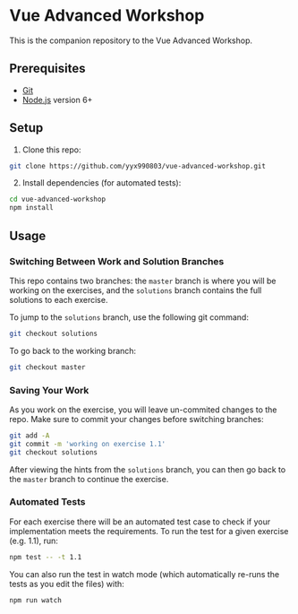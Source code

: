 # Vue Advanced Workshop

This is the companion repository to the Vue Advanced Workshop.

## Prerequisites

- [Git](https://git-scm.com/)
- [Node.js](https://nodejs.org/en/) version 6+

## Setup

1. Clone this repo:

```bash
git clone https://github.com/yyx990803/vue-advanced-workshop.git
```

2. Install dependencies (for automated tests):

```bash
cd vue-advanced-workshop
npm install
```

## Usage

### Switching Between Work and Solution Branches

This repo contains two branches: the `master` branch is where you will be working on the exercises, and the `solutions` branch contains the full solutions to each exercise.

To jump to the `solutions` branch, use the following git command:

```bash
git checkout solutions
```

To go back to the working branch:

```bash
git checkout master
```

### Saving Your Work

As you work on the exercise, you will leave un-commited changes to the repo. Make sure to commit your changes before switching branches:

```bash
git add -A
git commit -m 'working on exercise 1.1'
git checkout solutions
```

After viewing the hints from the `solutions` branch, you can then go back to the `master` branch to continue the exercise.

### Automated Tests

For each exercise there will be an automated test case to check if your implementation meets the requirements. To run the test for a given exercise (e.g. 1.1), run:

```bash
npm test -- -t 1.1
```

You can also run the test in watch mode (which automatically re-runs the tests as you edit the files) with:

```bash
npm run watch
```
